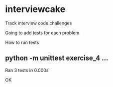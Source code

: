 # interviewcake
Track interview code challenges

Going to add tests for each problem

How to run tests

python -m unittest exercise_4
...
----------------------------------------------------------------------
Ran 3 tests in 0.000s

OK

